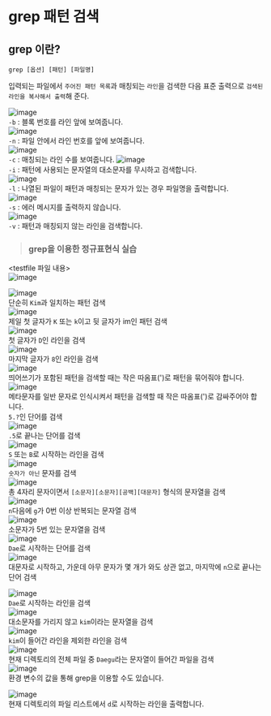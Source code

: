 # grep 패턴 검색

## grep 이란?

`grep [옵션] [패턴] [파일명]`

입력되는 파일에서 `주어진 패턴 목록`과 매칭되는 `라인`을 검색한 다음 표준 출력으로 `검색된 라인을 복사해서 출력`해 준다.

![image](https://user-images.githubusercontent.com/43658658/141216124-dc37d962-14bd-48b5-a124-4ab2c9c7cf66.png)   
`-b` : 블록 번호를 라인 앞에 보여줍니다.   
![image](https://user-images.githubusercontent.com/43658658/141216159-da03e7e2-cb10-4016-9291-f04dccde5989.png)   
`-n` : 파일 안에서 라인 번호를 앞에 보여줍니다.   
![image](https://user-images.githubusercontent.com/43658658/141216202-34f89e10-fc56-4b7e-8d30-0c4990a7a94c.png)   
`-c` : 매칭되는 라인 수를 보여줍니다.
![image](https://user-images.githubusercontent.com/43658658/141216242-722ee945-5812-491b-84e9-71add990dd9a.png)   
`-i` : 패턴에 사용되는 문자열의 대소문자를 무시하고 검색합니다.   
![image](https://user-images.githubusercontent.com/43658658/141216320-c52aaf71-ce67-4995-9760-0a5fea5c61a3.png)   
`-l` : 나열된 파일이 패턴과 매칭되는 문자가 있는 경우 파일명을 출력합니다.   
![image](https://user-images.githubusercontent.com/43658658/141216478-dc9a6973-f40b-438f-9c44-f12f7f351053.png)   
`-s` : 에러 메시지를 출력하지 않습니다.   
![image](https://user-images.githubusercontent.com/43658658/141216535-265b24b6-3bb1-4b51-84a0-262c4a44d723.png)   
`-v` : 패턴과 매칭되지 않는 라인을 검색합니다.   

> <h3>grep을 이용한 정규표현식 실습</h3>

<testfile 파일 내용>   
![image](https://user-images.githubusercontent.com/43658658/141217155-df33393c-1b26-4cb1-a49e-c159fb1490a0.png)   

![image](https://user-images.githubusercontent.com/43658658/141217286-9572759b-a4b7-4804-b4a3-51a9d00a7077.png)   
단순히 `Kim`과 일치하는 패턴 검색   
![image](https://user-images.githubusercontent.com/43658658/141217329-96184fe7-b0a5-46fa-8f42-f039cf68da19.png)   
제일 첫 글자가 `K` 또는 `k`이고 뒷 글자가 im인 패턴 검색   
![image](https://user-images.githubusercontent.com/43658658/141217383-c5f79213-29fc-4cd6-9f7f-e9005958e179.png)   
첫 글자가 `D`인 라인을 검색   
![image](https://user-images.githubusercontent.com/43658658/141217473-19c5021a-c37c-4c42-94d0-659f421c0958.png)   
마지막 글자가 `8`인 라인을 검색   
![image](https://user-images.githubusercontent.com/43658658/141217686-de4916b6-2233-4c5f-86bf-68b9b315304c.png)   
띄어쓰기가 포함된 패턴을 검색할 때는 작은 따옴표(')로 패턴을 묶어줘야 합니다.   
![image](https://user-images.githubusercontent.com/43658658/141217963-39d60605-4797-4d15-9387-d1ca7e4c2c76.png)   
메타문자를 일반 문자로 인식시켜서 패턴을 검색할 때 작은 따옴표(')로 감싸주어야 합니다.   
`5.?`인 단어를 검색   
![image](https://user-images.githubusercontent.com/43658658/141218229-030ba27f-ec67-41cd-9d02-67ab3b9e9735.png)   
`.5`로 끝나는 단어를 검색   
![image](https://user-images.githubusercontent.com/43658658/141218259-fef7da13-98c7-4ab6-84ed-be6ce95348f6.png)   
`S` 또는 `B`로 시작하는 라인을 검색   
![image](https://user-images.githubusercontent.com/43658658/141218279-46981987-9ba7-443c-9d34-e07847d1f441.png)   
`숫자가 아닌` 문자를 검색   
![image](https://user-images.githubusercontent.com/43658658/141218451-ec00501b-012f-47ce-a1d6-3e211e1ae97f.png)   
총 4자리 문자이면서 `[소문자][소문자][공백][대문자]` 형식의 문자열을 검색   
![image](https://user-images.githubusercontent.com/43658658/141218499-913b780a-99b3-4234-9467-5301ab3ac72a.png)   
`n`다음에 `g`가 0번 이상 반복되는 문자열 검색   
![image](https://user-images.githubusercontent.com/43658658/141218531-c3a12ec3-6715-4570-86eb-fea829329e8a.png)   
소문자가 5번 있는 문자열을 검색   
![image](https://user-images.githubusercontent.com/43658658/141218802-30941ded-fd53-495e-8cef-e159c583f073.png)   
`Dae`로 시작하는 단어를 검색   
![image](https://user-images.githubusercontent.com/43658658/141218844-14e7e146-6cdb-48fc-89a8-69c5fd52a996.png)   
대문자로 시작하고, 가운데 아무 문자가 몇 개가 와도 상관 없고, 마지막에 `n`으로 끝나는 단어 검색

![image](https://user-images.githubusercontent.com/43658658/141219199-53de0828-470c-4bf8-82ad-c615bf10a2cb.png)   
`Dae`로 시작하는 라인을 검색   
![image](https://user-images.githubusercontent.com/43658658/141219470-0427662c-69ff-4368-9d89-3ce52868a262.png)   
대소문자를 가리지 않고 `kim`이라는 문자열을 검색   
![image](https://user-images.githubusercontent.com/43658658/141219533-c1085223-513b-40c6-ab8e-6ef55845e849.png)   
`kim`이 들어간 라인을 제외한 라인을 검색   
![image](https://user-images.githubusercontent.com/43658658/141219650-a3dffcfd-47b0-474f-8fcb-caf230fa0a2d.png)   
현재 디렉토리의 전체 파일 중 `Daegu`라는 문자열이 들어간 파일을 검색   
![image](https://user-images.githubusercontent.com/43658658/141219959-72259634-57a2-47d8-99c9-2e93b4e1b1c0.png)   
환경 변수의 값을 통해 grep을 이용할 수도 있습니다.

![image](https://user-images.githubusercontent.com/43658658/141220061-b1664f8b-353f-4eba-9a0c-c6fc444a47e1.png)   
현재 디렉토리의 파일 리스트에서 `d`로 시작하는 라인을 출력합니다.   

